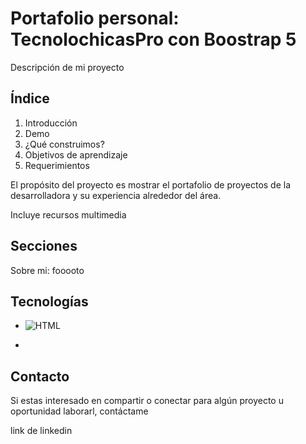 # Portafolio personal: TecnolochicasPro con Boostrap 5

Descripción de mi proyecto

## Índice

1. Introducción
2. Demo
3. ¿Qué construimos?
4. Objetivos de aprendizaje
5. Requerimientos


El propósito del proyecto es mostrar el portafolio de proyectos de la desarrolladora y su experiencia alrededor del área.

Incluye recursos multimedia

## Secciones

Sobre mi: 
fooooto


## Tecnologías

* ![HTML](https://img.shields.io/badge/html5%20-%23E34F26.svg?&style=for-the-badge&logo=html5&logoColor=white)

*


## Contacto

Si estas interesado en compartir o conectar para algún proyecto u oportunidad laborarl, contáctame


link de linkedin



